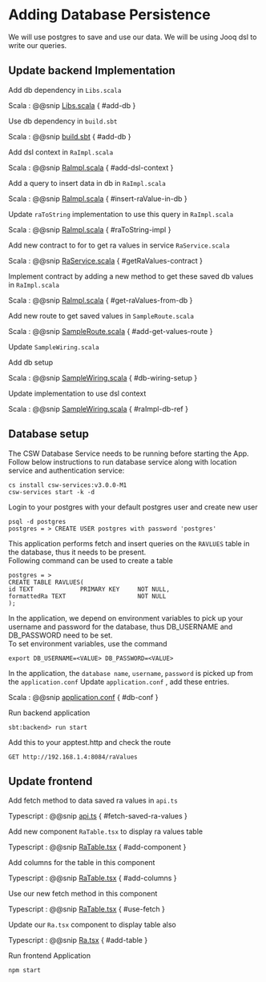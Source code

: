 # Adding Database Persistence

We will use postgres to save and use our data. We will be using Jooq dsl to write our queries.

## Update backend Implementation 

Add db dependency in `Libs.scala`

Scala
: @@snip [Libs.scala](../../../../backend/project/Libs.scala) { #add-db }

Use db dependency in `build.sbt`

Scala
: @@snip [build.sbt](../../../../backend/build.sbt) { #add-db }


Add dsl context in `RaImpl.scala`

Scala
: @@snip [RaImpl.scala](../../../../backend/src/main/scala/org/tmt/sample/db/RaImpl.scala) { #add-dsl-context }

Add a query to insert data in db in `RaImpl.scala`

Scala
: @@snip [RaImpl.scala](../../../../backend/src/main/scala/org/tmt/sample/db/RaImpl.scala) { #insert-raValue-in-db }

Update `raToString` implementation to use this query in `RaImpl.scala`

Scala
: @@snip [RaImpl.scala](../../../../backend/src/main/scala/org/tmt/sample/db/RaImpl.scala) { #raToString-impl }

Add new contract to for to get ra values in service `RaService.scala`

Scala
: @@snip [RaService.scala](../../../../backend/src/main/scala/org/tmt/sample/service/RaService.scala) { #getRaValues-contract }


Implement contract by adding a new method to get these saved db values in `RaImpl.scala`

Scala
: @@snip [RaImpl.scala](../../../../backend/src/main/scala/org/tmt/sample/db/RaImpl.scala) { #get-raValues-from-db }

Add new route to get saved values in `SampleRoute.scala`

Scala
: @@snip [SampleRoute.scala](../../../../backend/src/main/scala/org/tmt/sample/http/SampleRoute.scala) { #add-get-values-route }

Update `SampleWiring.scala`

Add db setup

Scala
: @@snip [SampleWiring.scala](../../../../backend/src/main/scala/org/tmt/sample/db/SampleWiring.scala) { #db-wiring-setup }

Update implementation to use dsl context

Scala
: @@snip [SampleWiring.scala](../../../../backend/src/main/scala/org/tmt/sample/db/SampleWiring.scala) { #raImpl-db-ref }

## Database setup

The CSW Database Service needs to be running before starting the App.    
Follow below instructions to run database service along with location service and authentication service:

```
cs install csw-services:v3.0.0-M1
csw-services start -k -d
```

Login to your postgres with your default postgres user and create new user

```
psql -d postgres
postgres = > CREATE USER postgres with password 'postgres'
```

This application performs fetch and insert queries on the `RAVLUES` table in the database, thus it needs to be
present.     
Following command can be used to create a table

```
postgres = >
CREATE TABLE RAVLUES(
id TEXT             PRIMARY KEY     NOT NULL,
formattedRa TEXT                    NOT NULL
);
```

In the application, we depend on environment variables to pick up your username and password for the database, thus DB_USERNAME and
DB_PASSWORD need to be set.    
To set environment variables, use the command

```
export DB_USERNAME=<VALUE> DB_PASSWORD=<VALUE>
```

In the application, the `database name`, `username`, `password` is picked up from the `application.conf`
Update `application.conf` , add these entries.

Scala
: @@snip [application.conf](../../../../backend/src/main/resources/application.conf) { #db-conf }

Run backend application

```
sbt:backend> run start
```

Add this to your apptest.http and check the route
```
GET http://192.168.1.4:8084/raValues
```



## Update frontend

Add fetch method to data saved ra values in `api.ts`

Typescript
: @@snip [api.ts](../../../../frontend/src/utils/api.ts) { #fetch-saved-ra-values }

Add new component `RaTable.tsx` to display ra values table

Typescript
: @@snip [RaTable.tsx](../../../../frontend/src/components/pages/RaTable.tsx) { #add-component }

Add columns for the table in this component

Typescript
: @@snip [RaTable.tsx](../../../../frontend/src/components/pages/RaTable.tsx) { #add-columns }

Use our new fetch method in this component

Typescript
: @@snip [RaTable.tsx](../../../../frontend/src/components/pages/RaTable.tsx) { #use-fetch }

Update our `Ra.tsx` component to display table also

Typescript
: @@snip [Ra.tsx](../../../../frontend/src/db/Ra.tsx) { #add-table }


Run frontend Application

```
npm start
```









